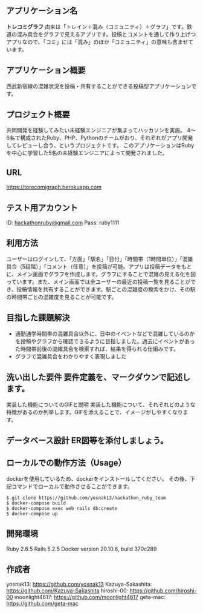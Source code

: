 ## アプリケーション名
**トレコミグラフ**
由来は「トレイン＋混み（コミュニティ）＋グラフ」です。鉄道の混み具合をグラフで見えるアプリです。投稿とコメントを通して作り上げつアプリなので、「コミ」には「混み」のほか「コミュニティ」の意味も含ませています。
	
## アプリケーション概要
西武新宿線の混雑状況を投稿・共有することができる投稿型アプリケーションです。


## プロジェクト概要
共同開発を経験してみたい未経験エンジニアが集まってハッカソンを実施。
4〜6名で構成されたRuby、PHP、Pythonのチームがおり、それぞれがアプリ開発してレビューし合う、というプロジェクトです。
このアプリケーションはRubyを中心に学習した5名の未経験エンジニアによって開発されました。

## URL
https://torecomigraph.herokuapp.com

## テスト用アカウント
ID: hackathonruby@gmail.com
Pass: ruby1111


## 利用方法
ユーザーはログインして、「方面」「駅名」「日付」「時間帯（1時間単位）」「混雑具合（5段階）」「コメント（任意）」を投稿が可能。アプリは投稿データをもとに、メイン画面でグラフを作成します。グラフにすることで混雑の見える化を図っています。また、メイン画面では全ユーザーの最近の投稿一覧を見ることができ、投稿情報を共有することができます。駅ごとの混雑度の検索をかけ、その駅の時間帯ごとの混雑度を見ることが可能です。

## 目指した課題解決
- 通勤通学時間帯の混雑具合以外に、日中のイベントなどで混雑しているのかを投稿やグラフから確認できるように目指しました。過去にイベントがあった時間帯前後の混雑具合を検索すれば、結果を得られる仕組みです。
- グラフで混雑具合をわかりやすく表現しました


## 洗い出した要件	要件定義を、マークダウンで記述します。
実装した機能についてのGIFと説明	実装した機能について、それぞれどのような特徴があるのか列挙します。GIFを添えることで、イメージがしやすくなります。

## データベース設計	ER図等を添付しましょう。


## ローカルでの動作方法（Usage）

dockerを使用しているため、dockerをインストールしてください。
その後、下記コマンドでローカルで動作させることができます。

```
$ git clone https://github.com/yosnak13/hackathon_ruby_team
$ docker-compose build
$ docker-compose exec web rails db:create
$ docker-compose up
```
## 開発環境
Ruby 2.6.5
Rails 5.2.5
Docker version 20.10.6, build 370c289

## 作成者

yosnak13: https://github.com/yosnak13
Kazuya-Sakashita: https://github.com/Kazuya-Sakashita
hiroshi-00: https://github.com/hiroshi-00
moonlight4617: https://github.com/moonlight4617
geta-mac: https://github.com/geta-mac
